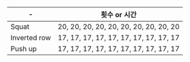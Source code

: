 | - 	| 횟수 or 시간 	|
|------	|-----	|
| Squat  	| 20, 20, 20, 20, 20, 20, 20, 20, 20, 20|
| Inverted row  	| 17, 17, 17, 17, 17, 17, 17, 17, 17, 17|
| Push up  	| 17, 17, 17, 17, 17, 17, 17, 17, 17, 17|